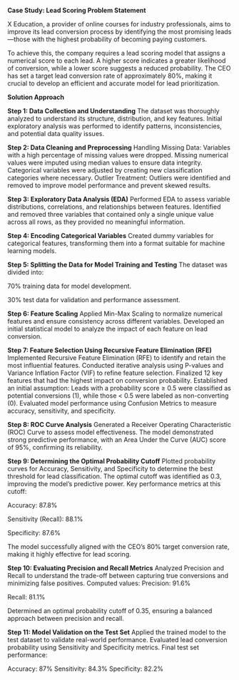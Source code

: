 **Case Study: Lead Scoring Problem Statement**

X Education, a provider of online courses for industry professionals, aims to improve its lead conversion process by identifying the most promising leads—those with the highest probability of becoming paying customers.

To achieve this, the company requires a lead scoring model that assigns a numerical score to each lead. A higher score indicates a greater likelihood of conversion, while a lower score suggests a reduced probability. The CEO has set a target lead conversion rate of approximately 80%, making it crucial to develop an efficient and accurate model for lead prioritization.

**Solution Approach**

**Step 1: Data Collection and Understanding**
The dataset was thoroughly analyzed to understand its structure, distribution, and key features.
Initial exploratory analysis was performed to identify patterns, inconsistencies, and potential data quality issues.

**Step 2: Data Cleaning and Preprocessing**
Handling Missing Data:
Variables with a high percentage of missing values were dropped.
Missing numerical values were imputed using median values to ensure data integrity.
Categorical variables were adjusted by creating new classification categories where necessary.
Outlier Treatment:
Outliers were identified and removed to improve model performance and prevent skewed results.

**Step 3: Exploratory Data Analysis (EDA)**
Performed EDA to assess variable distributions, correlations, and relationships between features.
Identified and removed three variables that contained only a single unique value across all rows, as they provided no meaningful information.

**Step 4: Encoding Categorical Variables**
Created dummy variables for categorical features, transforming them into a format suitable for machine learning models.

**Step 5: Splitting the Data for Model Training and Testing**
The dataset was divided into:

70% training data for model development.

30% test data for validation and performance assessment.

**Step 6: Feature Scaling**
Applied Min-Max Scaling to normalize numerical features and ensure consistency across different variables.
Developed an initial statistical model to analyze the impact of each feature on lead conversion.

**Step 7: Feature Selection Using Recursive Feature Elimination (RFE)**
Implemented Recursive Feature Elimination (RFE) to identify and retain the most influential features.
Conducted iterative analysis using P-values and Variance Inflation Factor (VIF) to refine feature selection.
Finalized 12 key features that had the highest impact on conversion probability.
Established an initial assumption: Leads with a probability score ≥ 0.5 were classified as potential conversions (1), while those < 0.5 were labeled as non-converting (0).
Evaluated model performance using Confusion Metrics to measure accuracy, sensitivity, and specificity.

**Step 8: ROC Curve Analysis**
Generated a Receiver Operating Characteristic (ROC) Curve to assess model effectiveness.
The model demonstrated strong predictive performance, with an Area Under the Curve (AUC) score of 95%, confirming its reliability.

**Step 9: Determining the Optimal Probability Cutoff**
Plotted probability curves for Accuracy, Sensitivity, and Specificity to determine the best threshold for lead classification.
The optimal cutoff was identified as 0.3, improving the model’s predictive power.
Key performance metrics at this cutoff:

Accuracy: 87.8%

Sensitivity (Recall): 88.1%

Specificity: 87.6%

The model successfully aligned with the CEO’s 80% target conversion rate, making it highly effective for lead scoring.

**Step 10: Evaluating Precision and Recall Metrics**
Analyzed Precision and Recall to understand the trade-off between capturing true conversions and minimizing false positives.
Computed values:
Precision: 91.6%

Recall: 81.1%

Determined an optimal probability cutoff of 0.35, ensuring a balanced approach between precision and recall.

**Step 11: Model Validation on the Test Set**
Applied the trained model to the test dataset to validate real-world performance.
Evaluated lead conversion probability using Sensitivity and Specificity metrics.
Final test set performance:

Accuracy: 87%
Sensitivity: 84.3%
Specificity: 82.2%


